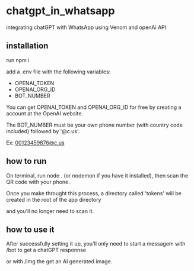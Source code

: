 # chatgpt_in_whatsapp
integrating chatGPT with WhatsApp using Venom and openAi API

## installation
run npm i

add a .env file with the following variables:
 - OPENAI_TOKEN
 - OPENAI_ORG_ID
 - BOT_NUMBER

 You can get OPENAI_TOKEN and OPENAI_ORG_ID for free by creating a account at the OpenAI website.

 The BOT_NUMBER must be your own phone number (with country code included) followed by '@c.us'.

 Ex: 00123459876@c.us

 ## how to run
 On terminal, run node . (or nodemon if you have it installed), then scan the QR code with your phone.

 Once you make throught this process, a directory called 'tokens' will be created in the root of the app directory

 and you'll no longer need to scan it.

 ## how to use it
 After successfully setting it up, you'll only need to start a messagem with /bot to get a chatGPT responnse
 
 or with /img the get an AI generated image. 
